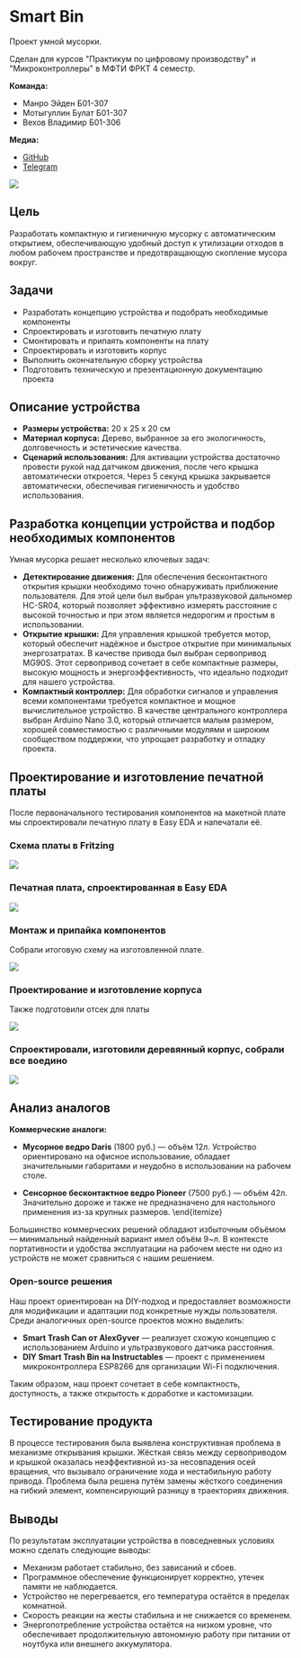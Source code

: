 # Smart Bin
Проект умной мусорки.

Сделан для курсов "Практикум по цифровому производству" и "Микроконтроллеры" в МФТИ ФРКТ 4 семестр.

**Команда:**
- Манро Эйден Б01-307
- Мотыгуллин Булат Б01-307
- Вехов Владимир Б01-306

**Медиа:**
- [GitHub](https://github.com/aidenfmunro/SmartBin)
- [Telegram](https://t.me/smartbinmipt)

![](pictures/FabrikaPosterRes200.png)

## Цель
Разработать компактную и гигиеничную мусорку с автоматическим открытием, обеспечивающую удобный доступ к утилизации отходов в любом рабочем пространстве и предотвращающую скопление мусора вокруг.

## Задачи
- Разработать концепцию устройства и подобрать необходимые компоненты
- Спроектировать и изготовить печатную плату
- Смонтировать и припаять компоненты на плату
- Спроектировать и изготовить корпус
- Выполнить окончательную сборку устройства
- Подготовить техническую и презентационную документацию проекта


## Описание устройства
- **Размеры устройства:** 20 x 25 x 20 см
- **Материал корпуса:** Дерево, выбранное за его экологичность, долговечность и эстетические качества.
- **Сценарий использования:** Для активации устройства достаточно провести рукой над датчиком движения, после чего крышка автоматически откроется. Через 5 секунд крышка закрывается автоматически, обеспечивая гигиеничность и удобство использования.


## Разработка концепции устройства и подбор необходимых компонентов

Умная мусорка решает несколько ключевых задач:

- **Детектирование движения:** Для обеспечения бесконтактного открытия крышки необходимо точно обнаруживать приближение пользователя. Для этой цели был выбран ультразвуковой дальномер HC-SR04, который позволяет эффективно измерять расстояние с высокой точностью и при этом является недорогим и простым в использовании.
- **Открытие крышки:** Для управления крышкой требуется мотор, который обеспечит надёжное и быстрое открытие при минимальных энергозатратах. В качестве привода был выбран сервопривод MG90S. Этот сервопривод сочетает в себе компактные размеры, высокую мощность и энергоэффективность, что идеально подходит для нашего устройства.
- **Компактный контроллер:** Для обработки сигналов и управления всеми компонентами требуется компактное и мощное вычислительное устройство. В качестве центрального контроллера выбран Arduino Nano 3.0, который отличается малым размером, хорошей совместимостью с различными модулями и широким сообществом поддержки, что упрощает разработку и отладку проекта.

## Проектирование и изготовление печатной платы

После первоначального тестирования компонентов на макетной плате мы спроектировали печатную плату в Easy EDA и напечатали её.

### Cхема платы в Fritzing
![](pictures/scheme_fritzing.png)

### Печатная плата, спроектированная в Easy EDA
![](pictures/scheme_easyeda.png)

### Монтаж и припайка компонентов

Собрали итоговую схему на изготовленной плате.

![](pictures/scheme_final.png)

### Проектирование и изготовление корпуса

Также подготовили отсек для платы

![](pictures/small_box.png)

### Спроектировали, изготовили деревянный корпус, cобрали все воедино

![](pictures/box.png)

## Анализ аналогов

**Коммерческие аналоги:**

- **Мусорное ведро Daris** (1800 руб.) — объём 12л. Устройство ориентировано на офисное использование, обладает значительными габаритами и неудобно в использовании на рабочем столе.

- **Сенсорное бесконтактное ведро Pioneer** (7500 руб.) — объём 42л. Значительно дороже и также не предназначено для настольного применения из-за крупных размеров.
\end{itemize}

Большинство коммерческих решений обладают избыточным объёмом — минимальный найденный вариант имел объём 9~л. В контексте портативности и удобства эксплуатации на рабочем месте ни одно из устройств не может сравниться с нашим решением.

### Open-source решения

Наш проект ориентирован на DIY-подход и предоставляет возможности для модификации и адаптации под конкретные нужды пользователя. Среди аналогичных open-source проектов можно выделить:

- **Smart Trash Can от AlexGyver** — реализует схожую концепцию с использованием Arduino и ультразвукового датчика расстояния.
- **DIY Smart Trash Bin на Instructables** — проект с применением микроконтроллера ESP8266 для организации Wi-Fi подключения.


Таким образом, наш проект сочетает в себе компактность, доступность, а также открытость к доработке и кастомизации.

## Тестирование продукта

В процессе тестирования была выявлена конструктивная проблема в механизме открывания крышки. Жёсткая связь между сервоприводом и крышкой оказалась неэффективной из-за несовпадения осей вращения, что вызывало ограничение хода и нестабильную работу привода. Проблема была решена путём замены жёсткого соединения на гибкий элемент, компенсирующий разницу в траекториях движения.


## Выводы
По результатам эксплуатации устройства в повседневных условиях можно сделать следующие выводы:

- Механизм работает стабильно, без зависаний и сбоев.
- Программное обеспечение функционирует корректно, утечек памяти не наблюдается.
- Устройство не перегревается, его температура остаётся в пределах комнатной.
- Скорость реакции на жесты стабильна и не снижается со временем.
- Энергопотребление устройства остаётся на низком уровне, что обеспечивает продолжительную автономную работу при питании от ноутбука или внешнего аккумулятора.








